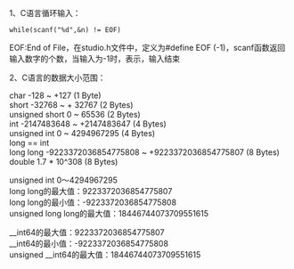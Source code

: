 1、C语言循环输入：

```
while(scanf("%d",&n) != EOF)
```

EOF:End of File，在studio.h文件中，定义为\#define EOF \(-1\)，scanf函数返回输入数字的个数，当输入为-1时，表示，输入结束

2、C语言的数据大小范围：

char -128 ~ +127 \(1 Byte\)  
short -32768 ~ + 32767 \(2 Bytes\)  
unsigned short 0 ~ 65536 \(2 Bytes\)  
int -2147483648 ~ +2147483647 \(4 Bytes\)  
unsigned int 0 ~ 4294967295 \(4 Bytes\)  
long == int  
long long -9223372036854775808 ~ +9223372036854775807 \(8 Bytes\)  
double 1.7 \* 10^308 \(8 Bytes\)

unsigned int 0～4294967295   
long long的最大值：9223372036854775807  
long long的最小值：-9223372036854775808  
unsigned long long的最大值：18446744073709551615

\_\_int64的最大值：9223372036854775807  
\_\_int64的最小值：-9223372036854775808  
unsigned \_\_int64的最大值：18446744073709551615

